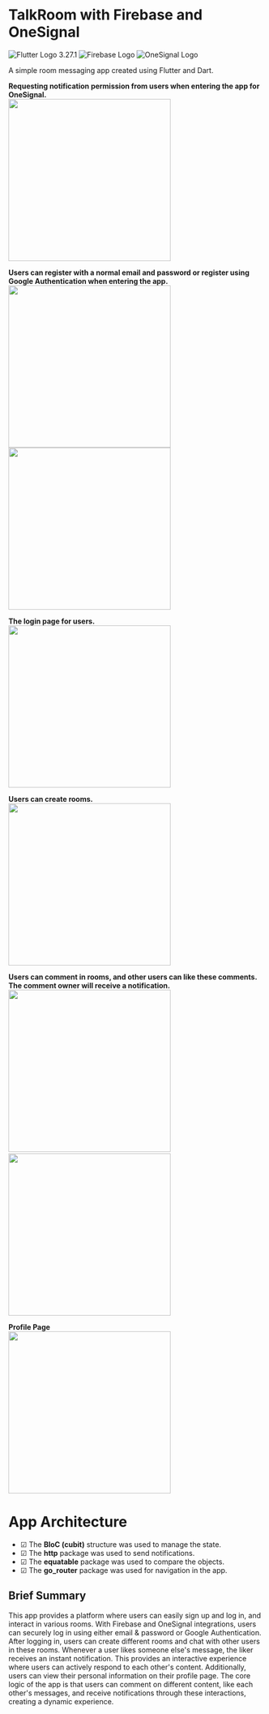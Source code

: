 # TalkRoom with Firebase and OneSignal

![Flutter Logo](https://img.icons8.com/?size=48&id=7I3BjCqe9rjG&format=png) 3.27.1 ![Firebase Logo](https://img.icons8.com/?size=48&id=62452&format=png)  ![OneSignal Logo](https://img.icons8.com/?size=48&id=LEgCLBzQop5Z&format=png) 

A simple room messaging app created using Flutter and Dart.

**Requesting notification permission from users when entering the app for OneSignal.**
<br/>
<img src="https://github.com/user-attachments/assets/9ecc1e06-b039-49de-b4bf-875d1e7c158a"  width="320">

**Users can register with a normal email and password or register using Google Authentication when entering the app.**
<br/>
<img src="https://github.com/user-attachments/assets/d12df783-84b4-4516-8e6a-8623767e1d96"  width="320"> <img src="https://github.com/user-attachments/assets/67584f26-b9cb-4cf8-a8a9-08a4a4e942c0"  width="320">

**The login page for users.**
<br/>
<img src="https://github.com/user-attachments/assets/541447b4-0a53-4bed-8e1b-60059698bb94"  width="320">

**Users can create rooms.**
<br/>
<img src="https://github.com/user-attachments/assets/3fd2659b-5977-41f7-91ba-afc82dec5743"  width="320">

**Users can comment in rooms, and other users can like these comments. The comment owner will receive a notification.**
<br/>
<img src="https://github.com/user-attachments/assets/9ce284aa-861d-4ba0-ba9f-6738c50817dd"  width="320">&nbsp;<img src="https://github.com/user-attachments/assets/4118803b-1177-4d23-b36d-7db6ba058ed1"  width="320">

**Profile Page**
<br/>
<img src="https://github.com/user-attachments/assets/6c579653-4bbe-4ae0-a45b-0e2eaade2301"  width="320">

# App Architecture

- &#9745; The **BloC (cubit)** structure was used to manage the state.
- &#9745; The **http** package was used to send notifications.
- &#9745; The **equatable** package was used to compare the objects.
- &#9745; The **go_router** package was used for navigation in the app.

## Brief Summary

This app provides a platform where users can easily sign up and log in, and interact in various rooms. With Firebase and OneSignal integrations, users can securely log in using either email & password or Google Authentication.
After logging in, users can create different rooms and chat with other users in these rooms. Whenever a user likes someone else's message, the liker receives an instant notification. This provides an interactive experience where users can actively respond to each other's content.
Additionally, users can view their personal information on their profile page.
The core logic of the app is that users can comment on different content, like each other's messages, and receive notifications through these interactions, creating a dynamic experience.
